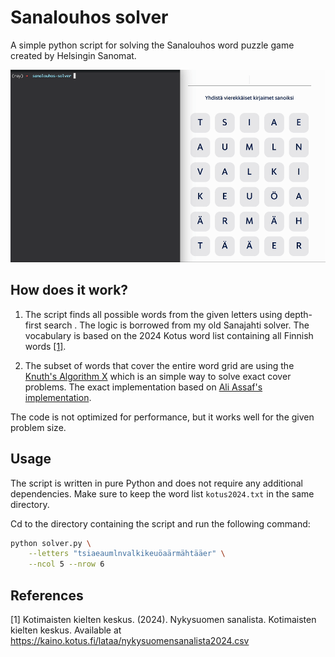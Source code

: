 # Sanalouhos solver

A simple python script for solving the Sanalouhos word puzzle game created by
Helsingin Sanomat.

![Sanalouhos](demo.gif)

## How does it work?

1. The script finds all possible words from the given letters using depth-first
   search . The logic is borrowed from my old Sanajahti solver. The vocabulary
   is based on the 2024 Kotus word list containing all Finnish words [[1]](#1).

2. The subset of words that cover the entire word grid are using the
   [Knuth's Algorithm X](https://en.wikipedia.org/wiki/Knuth%27s_Algorithm_X)
   which is an simple way to solve exact cover problems. The exact
   implementation based on
   [Ali Assaf's implementation](https://www.cs.mcgill.ca/~aassaf9/python/algorithm_x.html).

The code is not optimized for performance, but it works well for the given
problem size.

## Usage

The script is written in pure Python and does not require any additional
dependencies. Make sure to keep the word list `kotus2024.txt` in the same
directory.

Cd to the directory containing the script and run the following command:

```bash
python solver.py \
    --letters "tsiaeaumlnvalkikeuöaärmähtääer" \
    --ncol 5 --nrow 6
```

## References

<a id="1">[1]</a> Kotimaisten kielten keskus. (2024). Nykysuomen sanalista.
Kotimaisten kielten keskus. Available at
https://kaino.kotus.fi/lataa/nykysuomensanalista2024.csv
